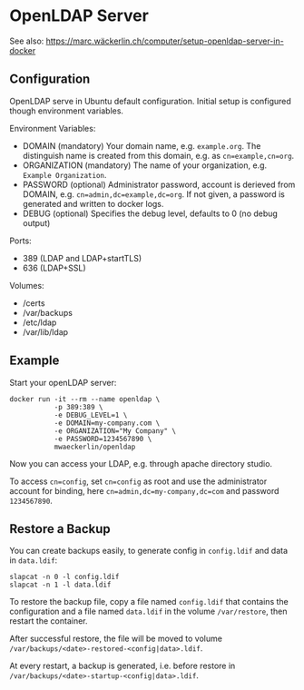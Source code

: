 # OpenLDAP Server

See also: https://marc.wäckerlin.ch/computer/setup-openldap-server-in-docker

## Configuration

OpenLDAP serve in Ubuntu default configuration. Initial setup is configured though environment variables.

Environment Variables:
- DOMAIN (mandatory) 
    Your domain name, e.g. `example.org`. The distinguish name is created from this domain, e.g. as `cn=example,cn=org`.
- ORGANIZATION (mandatory) 
    The name of your organization, e.g. `Example Organization`.
- PASSWORD (optional) 
    Administrator password, account is derieved from DOMAIN, e.g. `cn=admin,dc=example,dc=org`.
    If not given, a password is generated and written to docker logs.
- DEBUG (optional) 
    Specifies the debug level, defaults to 0 (no debug output)

Ports:
- 389 (LDAP and LDAP+startTLS)
- 636 (LDAP+SSL)

Volumes:
- /certs
- /var/backups
- /etc/ldap
- /var/lib/ldap

## Example

Start your openLDAP server:
```
docker run -it --rm --name openldap \
           -p 389:389 \
           -e DEBUG_LEVEL=1 \
           -e DOMAIN=my-company.com \
           -e ORGANIZATION="My Company" \
           -e PASSWORD=1234567890 \
           mwaeckerlin/openldap
```

Now you can access your LDAP, e.g. through apache directory studio.

To access `cn=config`, set `cn=config` as root and use the administrator account for binding, here `cn=admin,dc=my-company,dc=com` and password `1234567890`.

Restore a Backup
----------------

You can create backups easily, to generate config in `config.ldif` and data in `data.ldif`:

    slapcat -n 0 -l config.ldif
    slapcat -n 1 -l data.ldif

To restore the backup file, copy a file named `config.ldif` that contains the configuration and a file named `data.ldif` in the volume `/var/restore`, then restart the container.

After successful restore, the file will be moved to volume `/var/backups/<date>-restored-<config|data>.ldif`.

At every restart, a backup is generated, i.e. before restore in `/var/backups/<date>-startup-<config|data>.ldif`.
